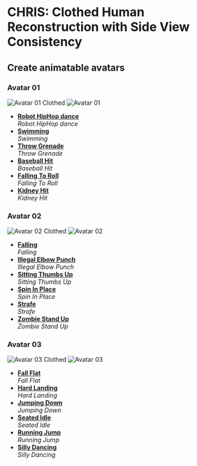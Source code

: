 # CHRIS: Clothed Human Reconstruction with Side View Consistency

## Create animatable avatars

### Avatar 01

![Avatar 01 Clothed](img/h1_cloth.png)
![Avatar 01](img/h1.png)

- [**Robot HipHop dance**](video/H1_Robot_HipHop_dance.mp4)  
  *Robot HipHop dance*
- [**Swimming**](video/H1_Swimming.mp4)  
  *Swimming*
- [**Throw Grenade**](video/H1_Throw_Grenade.mp4)  
  *Throw Grenade*
- [**Baseball Hit**](video/H1_Baseball_Hit.mp4)  
  *Baseball Hit*
- [**Falling To Roll**](video/H1_Falling_To_Roll.mp4)  
  *Falling To Roll*
- [**Kidney Hit**](video/H1_Kidney_Hit.mp4)  
  *Kidney Hit*

### Avatar 02

![Avatar 02 Clothed](img/h2_cloth.png)
![Avatar 02](img/h2.png)

- [**Falling**](video/H2_Falling.mp4)  
  *Falling*
- [**Illegal Elbow Punch**](video/H2_Illegal_Elbow_Punch.mp4)  
  *Illegal Elbow Punch*
- [**Sitting Thumbs Up**](video/H2_Sitting_Thumbs_Up.mp4)  
  *Sitting Thumbs Up*
- [**Spin In Place**](video/H2_Spin_In_Place.mp4)  
  *Spin In Place*
- [**Strafe**](video/H2_Strafe.mp4)  
  *Strafe*
- [**Zombie Stand Up**](video/H2_Zombie_Stand_Up.mp4)  
  *Zombie Stand Up*

### Avatar 03

![Avatar 03 Clothed](img/h3_cloth.png)
![Avatar 03](img/h3.png)

- [**Fall Flat**](video/H3_Fall_Flat.mp4)  
  *Fall Flat*
- [**Hard Landing**](video/H3_Hard_Landing.mp4)  
  *Hard Landing*
- [**Jumping Down**](video/H3_Jumping_Down.mp4)  
  *Jumping Down*
- [**Seated Idle**](video/H3_Seated_Idle.mp4)  
  *Seated Idle*
- [**Running Jump**](video/H3_Running_Jump.mp4)  
  *Running Jump*
- [**Silly Dancing**](video/H3_Silly_Dancing.mp4)  
  *Silly Dancing*
